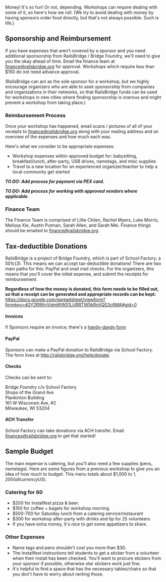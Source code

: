 Money! It's so fun! Or not, depending. Workshops can require dealing with some of it, so here's how we roll. (We try to avoid dealing with money by having sponsors order food directly, but that's not always possible. Such is life.)

## Sponsorship and Reimbursement

If you have expenses that aren't covered by a sponsor and you need additional sponsorship from RailsBridge / Bridge Foundry, we'll need to give you the okay ahead of time. Email the finance team at finance@railsbridge.org for approval. Workshops which require less than $150 do not need advance approval. 

(RailsBridge can act as the sole sponsor for a workshop, but we highly encourage organizers who are able to seek sponsorship from companies and organizations in their networks, so that RailsBridge funds can be used for workshops in new cities where finding sponsorship is onerous and might prevent a workshop from taking place.)

### Reimbursement Process
Once your workshop has happened, email scans / pictures of all of your receipts to finance@railsbridge.org along with your mailing address and an overview of the expenses and how much each was.

Here's what we consider to be appropriate expenses:
* Workshop expenses within approved budget for: babysitting, breakfast/lunch, after-party, USB drives, nametags, and misc supplies
* Travel to a new location for an experienced organizer/teacher to help a local community get started


***TO DO: Add process for payment via PEX card.***

***TO DO: Add process for working with approved vendors where applicable.***

### Finance Team

The Finance Team is comprised of Lillie Chilen, Rachel Myers, Luke Morris, Melissa Xie, Austin Putman, Sarah Allen, and Sarah Mei. Finance things should be emailed to finance@railsbridge.org.

## Tax-deductible Donations

RailsBridge is a project of Bridge Foundry, which is part of School Factory, a 501c(3). This means we can accept tax-deductible donations! There are two main paths for this: PayPal and snail mail checks. For the organizers, this means that you'll cover the initial expense, and submit the receipts for reimbursement.

**Regardless of how the money is donated, this form needs to be filled out, so that a receipt can be generated and appropriate records can be kept:**
https://docs.google.com/spreadsheet/viewform?formkey=dGY2RWlyVjdmWW51LURRTW5kRnVQS3c6MA#gid=0

#### Invoices

If Sponsors require an invoice; there's a [handy-dandy form](https://docs.google.com/forms/d/1gu6WG2Nifj_579VhML_KZWpvi0bM0YpqsgZptSmU6Lw/viewform?usp=sharing&edit_requested=true)

#### PayPal
Sponsors can make a PayPal donation to RailsBridge via School Factory. The form lives at  http://railsbridge.org/help/donate.

#### Checks
Checks can be sent to:
  
Bridge Foundry c/o School Factory  
Shops of the Grand Ave  
Plankinton Building  
161 W Wisconsin Ave, #2  
Milwaukee, WI 53204

#### ACH Transfer
School Factory can take donations via ACH transfer. Email finances@railsbridge.org to get that started!
## Sample Budget 

The main expense is catering, but you'll also need a few supplies (pens, nametags). Here are some figures from a previous workshop to give you an idea of how much to budget. This menu totals about $1,000 to $1,200 (all currency US$).

### Catering for 60
* $200 for Installfest pizza & beer.
* $150 for coffee + bagels for workshop morning
* $500-700 for Saturday lunch from a catering service/restaurant
* $300 for workshop after-party with drinks and tip for 25 volunteers
 * If you have extra money, it's nice to get some appetizers to share.

### Other Expenses
* Name tags and pens shouldn't cost you more than $30.
* The Installfest instructions tell students to get a sticker from a volunteer when their install has been checked. You'll want to procure stickers from your sponsor if possible, otherwise star stickers work just fine.
* It's helpful to find a space that has the necessary tables/chairs so that you don't have to worry about renting those. 